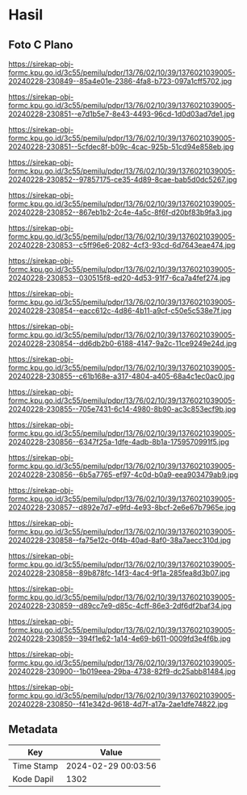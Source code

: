 # Hasil

## Foto C Plano

https://sirekap-obj-formc.kpu.go.id/3c55/pemilu/pdpr/13/76/02/10/39/1376021039005-20240228-230849--85a4e01e-2386-4fa8-b723-097a1cff5702.jpg

https://sirekap-obj-formc.kpu.go.id/3c55/pemilu/pdpr/13/76/02/10/39/1376021039005-20240228-230851--e7d1b5e7-8e43-4493-96cd-1d0d03ad7de1.jpg

https://sirekap-obj-formc.kpu.go.id/3c55/pemilu/pdpr/13/76/02/10/39/1376021039005-20240228-230851--5cfdec8f-b09c-4cac-925b-51cd94e858eb.jpg

https://sirekap-obj-formc.kpu.go.id/3c55/pemilu/pdpr/13/76/02/10/39/1376021039005-20240228-230852--97857175-ce35-4d89-8cae-bab5d0dc5267.jpg

https://sirekap-obj-formc.kpu.go.id/3c55/pemilu/pdpr/13/76/02/10/39/1376021039005-20240228-230852--867eb1b2-2c4e-4a5c-8f6f-d20bf83b9fa3.jpg

https://sirekap-obj-formc.kpu.go.id/3c55/pemilu/pdpr/13/76/02/10/39/1376021039005-20240228-230853--c5ff96e6-2082-4cf3-93cd-6d7643eae474.jpg

https://sirekap-obj-formc.kpu.go.id/3c55/pemilu/pdpr/13/76/02/10/39/1376021039005-20240228-230853--030515f8-ed20-4d53-91f7-6ca7a4fef274.jpg

https://sirekap-obj-formc.kpu.go.id/3c55/pemilu/pdpr/13/76/02/10/39/1376021039005-20240228-230854--eacc612c-4d86-4b11-a9cf-c50e5c538e7f.jpg

https://sirekap-obj-formc.kpu.go.id/3c55/pemilu/pdpr/13/76/02/10/39/1376021039005-20240228-230854--dd6db2b0-6188-4147-9a2c-11ce9249e24d.jpg

https://sirekap-obj-formc.kpu.go.id/3c55/pemilu/pdpr/13/76/02/10/39/1376021039005-20240228-230855--c61b168e-a317-4804-a405-68a4c1ec0ac0.jpg

https://sirekap-obj-formc.kpu.go.id/3c55/pemilu/pdpr/13/76/02/10/39/1376021039005-20240228-230855--705e7431-6c14-4980-8b90-ac3c853ecf9b.jpg

https://sirekap-obj-formc.kpu.go.id/3c55/pemilu/pdpr/13/76/02/10/39/1376021039005-20240228-230856--6347f25a-1dfe-4adb-8b1a-1759570991f5.jpg

https://sirekap-obj-formc.kpu.go.id/3c55/pemilu/pdpr/13/76/02/10/39/1376021039005-20240228-230856--6b5a7765-ef97-4c0d-b0a9-eea903479ab9.jpg

https://sirekap-obj-formc.kpu.go.id/3c55/pemilu/pdpr/13/76/02/10/39/1376021039005-20240228-230857--d892e7d7-e9fd-4e93-8bcf-2e6e67b7965e.jpg

https://sirekap-obj-formc.kpu.go.id/3c55/pemilu/pdpr/13/76/02/10/39/1376021039005-20240228-230858--fa75e12c-0f4b-40ad-8af0-38a7aecc310d.jpg

https://sirekap-obj-formc.kpu.go.id/3c55/pemilu/pdpr/13/76/02/10/39/1376021039005-20240228-230858--89b878fc-14f3-4ac4-9f1a-285fea8d3b07.jpg

https://sirekap-obj-formc.kpu.go.id/3c55/pemilu/pdpr/13/76/02/10/39/1376021039005-20240228-230859--d89cc7e9-d85c-4cff-86e3-2df6df2baf34.jpg

https://sirekap-obj-formc.kpu.go.id/3c55/pemilu/pdpr/13/76/02/10/39/1376021039005-20240228-230859--394f1e62-1a14-4e69-b611-0009fd3e4f6b.jpg

https://sirekap-obj-formc.kpu.go.id/3c55/pemilu/pdpr/13/76/02/10/39/1376021039005-20240228-230900--1b019eea-29ba-4738-82f9-dc25abb81484.jpg

https://sirekap-obj-formc.kpu.go.id/3c55/pemilu/pdpr/13/76/02/10/39/1376021039005-20240228-230850--f41e342d-9618-4d7f-a17a-2ae1dfe74822.jpg


## Metadata

| Key        | Value               |
| ---------- | ------------------- |
| Time Stamp | 2024-02-29 00:03:56 |
| Kode Dapil | 1302                |



